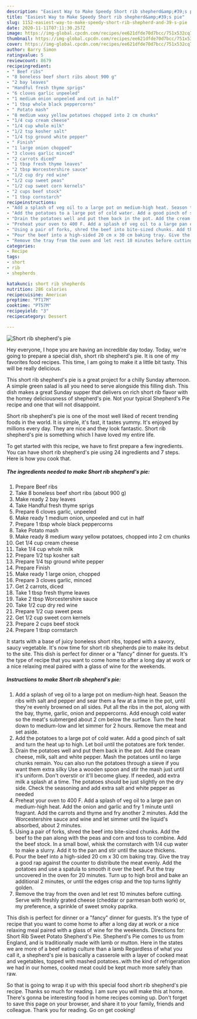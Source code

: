 ```yaml
---
description: "Easiest Way to Make Speedy Short rib shepherd&amp;#39;s pie"
title: "Easiest Way to Make Speedy Short rib shepherd&amp;#39;s pie"
slug: 1152-easiest-way-to-make-speedy-short-rib-shepherd-and-39-s-pie
date: 2020-11-11T07:11:30.257Z
image: https://img-global.cpcdn.com/recipes/ee621dfde70d7bcc/751x532cq70/short-rib-shepherds-pie-recipe-main-photo.jpg
thumbnail: https://img-global.cpcdn.com/recipes/ee621dfde70d7bcc/751x532cq70/short-rib-shepherds-pie-recipe-main-photo.jpg
cover: https://img-global.cpcdn.com/recipes/ee621dfde70d7bcc/751x532cq70/short-rib-shepherds-pie-recipe-main-photo.jpg
author: Barry Simon
ratingvalue: 5
reviewcount: 8679
recipeingredient:
- " Beef ribs"
- "8 boneless beef short ribs about 900 g"
- "2 bay leaves"
- "Handful fresh thyme sprigs"
- "6 cloves garlic unpeeled"
- "1 medium onion unpeeled and cut in half"
- "1 tbsp whole black peppercorns"
- " Potato mash"
- "8 medium waxy yellow potatoes chopped into 2 cm chunks"
- "1/4 cup cream cheese"
- "1/4 cup whole milk"
- "1/2 tsp kosher salt"
- "1/4 tsp ground white pepper"
- " Finish"
- "1 large onion chopped"
- "3 cloves garlic minced"
- "2 carrots diced"
- "1 tbsp fresh thyme leaves"
- "2 tbsp Worcestershire sauce"
- "1/2 cup dry red wine"
- "1/2 cup sweet peas"
- "1/2 cup sweet corn kernels"
- "2 cups beef stock"
- "1 tbsp cornstarch"
recipeinstructions:
- "Add a splash of veg oil to a large pot on medium-high heat. Season the ribs with salt and pepper and sear them a few at a time in the pot, until they&#39;re evenly browned on all sides. Put all the ribs in the pot, along with the bay, thyme, garlic, onion and peppercorns. Add enough cold water so the meat&#39;s submerged about 2 cm below the surface. Turn the heat down to medium-low and let simmer for 2 hours. Remove the meat and set aside."
- "Add the potatoes to a large pot of cold water. Add a good pinch of salt and turn the heat up to high. Let boil until the potatoes are fork tender."
- "Drain the potatoes well and put them back in the pot. Add the cream cheese, milk, salt and white pepper. Mash the potatoes until no large chunks remain. You can also run the potatoes through a sieve if you want them extra silky Use a wooden spoon and stir the mash just until it&#39;s uniform. Don&#39;t overstir or it&#39;ll become gluey. If needed, add extra milk a splash at a time. The potatoes should be just slightly on the dry side. Check the seasoning and add extra salt and white pepper as needed"
- "Preheat your oven to 400 F. Add a splash of veg oil to a large pan on medium-high heat. Add the onion and garlic and fry 1 minute until fragrant. Add the carrots and thyme and fry another 2 minutes. Add the Worcestershire sauce and wine and let simmer until the liquid&#39;s absorbed, about 2 minutes."
- "Using a pair of forks, shred the beef into bite-sized chunks. Add the beef to the pan along with the peas and corn and toss to combine. Add the beef stock. In a small bowl, whisk the cornstarch with 1/4 cup water to make a slurry. Add it to the pan and stir until the sauce thickens."
- "Pour the beef into a high-sided 20 cm x 30 cm baking tray. Give the tray a good rap against the counter to distribute the meat evenly. Add the potatoes and use a spatula to smooth it over the beef. Put the tray uncovered in the oven for 20 minutes. Turn up to high broil and bake an additional 2 minutes, or until the edges crisp and the top turns lightly golden."
- "Remove the tray from the oven and let rest 10 minutes before cutting. Serve with freshly grated cheese (cheddar or parmesan both work) or, my preference, a sprinkle of sweet smoky paprika."
categories:
- Recipe
tags:
- short
- rib
- shepherds

katakunci: short rib shepherds 
nutrition: 286 calories
recipecuisine: American
preptime: "PT17M"
cooktime: "PT57M"
recipeyield: "3"
recipecategory: Dessert

---
```



![Short rib shepherd&#39;s pie](https://img-global.cpcdn.com/recipes/ee621dfde70d7bcc/751x532cq70/short-rib-shepherds-pie-recipe-main-photo.jpg)

Hey everyone, I hope you are having an incredible day today. Today, we're going to prepare a special dish, short rib shepherd&#39;s pie. It is one of my favorites food recipes. This time, I am going to make it a little bit tasty. This will be really delicious.

This short rib shepherd&#39;s pie is a great project for a chilly Sunday afternoon. A simple green salad is all you need to serve alongside this filling dish. This dish makes a great Sunday supper that delivers on rich short rib flavor with the homey deliciousness of shepherd&#39;s pie. Not your typical Shepherd&#39;s Pie recipe and one that will not disappoint.

Short rib shepherd&#39;s pie is one of the most well liked of recent trending foods in the world. It is simple, it's fast, it tastes yummy. It's enjoyed by millions every day. They are nice and they look fantastic. Short rib shepherd&#39;s pie is something which I have loved my entire life.


To get started with this recipe, we have to first prepare a few ingredients. You can have short rib shepherd&#39;s pie using 24 ingredients and 7 steps. Here is how you cook that.

<!--inarticleads1-->

##### The ingredients needed to make Short rib shepherd&#39;s pie:

1. Prepare  Beef ribs
1. Take 8 boneless beef short ribs (about 900 g)
1. Make ready 2 bay leaves
1. Take Handful fresh thyme sprigs
1. Prepare 6 cloves garlic, unpeeled
1. Make ready 1 medium onion, unpeeled and cut in half
1. Prepare 1 tbsp whole black peppercorns
1. Take  Potato mash
1. Make ready 8 medium waxy yellow potatoes, chopped into 2 cm chunks
1. Get 1/4 cup cream cheese
1. Take 1/4 cup whole milk
1. Prepare 1/2 tsp kosher salt
1. Prepare 1/4 tsp ground white pepper
1. Prepare  Finish
1. Make ready 1 large onion, chopped
1. Prepare 3 cloves garlic, minced
1. Get 2 carrots, diced
1. Take 1 tbsp fresh thyme leaves
1. Take 2 tbsp Worcestershire sauce
1. Take 1/2 cup dry red wine
1. Prepare 1/2 cup sweet peas
1. Get 1/2 cup sweet corn kernels
1. Prepare 2 cups beef stock
1. Prepare 1 tbsp cornstarch


It starts with a base of juicy boneless short ribs, topped with a savory, saucy vegetable. It&#39;s now time for short rib shepherds pie to make its debut to the site. This dish is perfect for dinner or a &#34;fancy&#34; dinner for guests. It&#39;s the type of recipe that you want to come home to after a long day at work or a nice relaxing meal paired with a glass of wine for the weekends. 

<!--inarticleads2-->

##### Instructions to make Short rib shepherd&#39;s pie:

1. Add a splash of veg oil to a large pot on medium-high heat. Season the ribs with salt and pepper and sear them a few at a time in the pot, until they&#39;re evenly browned on all sides. Put all the ribs in the pot, along with the bay, thyme, garlic, onion and peppercorns. Add enough cold water so the meat&#39;s submerged about 2 cm below the surface. Turn the heat down to medium-low and let simmer for 2 hours. Remove the meat and set aside.
1. Add the potatoes to a large pot of cold water. Add a good pinch of salt and turn the heat up to high. Let boil until the potatoes are fork tender.
1. Drain the potatoes well and put them back in the pot. Add the cream cheese, milk, salt and white pepper. Mash the potatoes until no large chunks remain. You can also run the potatoes through a sieve if you want them extra silky Use a wooden spoon and stir the mash just until it&#39;s uniform. Don&#39;t overstir or it&#39;ll become gluey. If needed, add extra milk a splash at a time. The potatoes should be just slightly on the dry side. Check the seasoning and add extra salt and white pepper as needed
1. Preheat your oven to 400 F. Add a splash of veg oil to a large pan on medium-high heat. Add the onion and garlic and fry 1 minute until fragrant. Add the carrots and thyme and fry another 2 minutes. Add the Worcestershire sauce and wine and let simmer until the liquid&#39;s absorbed, about 2 minutes.
1. Using a pair of forks, shred the beef into bite-sized chunks. Add the beef to the pan along with the peas and corn and toss to combine. Add the beef stock. In a small bowl, whisk the cornstarch with 1/4 cup water to make a slurry. Add it to the pan and stir until the sauce thickens.
1. Pour the beef into a high-sided 20 cm x 30 cm baking tray. Give the tray a good rap against the counter to distribute the meat evenly. Add the potatoes and use a spatula to smooth it over the beef. Put the tray uncovered in the oven for 20 minutes. Turn up to high broil and bake an additional 2 minutes, or until the edges crisp and the top turns lightly golden.
1. Remove the tray from the oven and let rest 10 minutes before cutting. Serve with freshly grated cheese (cheddar or parmesan both work) or, my preference, a sprinkle of sweet smoky paprika.


This dish is perfect for dinner or a &#34;fancy&#34; dinner for guests. It&#39;s the type of recipe that you want to come home to after a long day at work or a nice relaxing meal paired with a glass of wine for the weekends. Directions for: Short Rib Sweet Potato Shepherd&#39;s Pie. Shepherd&#39;s Pie comes to us from England, and is traditionally made with lamb or mutton. Here in the states we are more of a beef eating culture than a lamb Regardless of what you call it, a shepherd&#39;s pie is basically a casserole with a layer of cooked meat and vegetables, topped with mashed potatoes..with the kind of refrigeration we had in our homes, cooked meat could be kept much more safely than raw. 

So that is going to wrap it up with this special food short rib shepherd&#39;s pie recipe. Thanks so much for reading. I am sure you will make this at home. There's gonna be interesting food in home recipes coming up. Don't forget to save this page on your browser, and share it to your family, friends and colleague. Thank you for reading. Go on get cooking!
